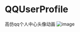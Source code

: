 # QQUserProfile
高仿qq个人中心头像动画
![image](https://github.com/jiang6777/QQUserProfile/blob/master/QQUserProfile/1.gif)   
